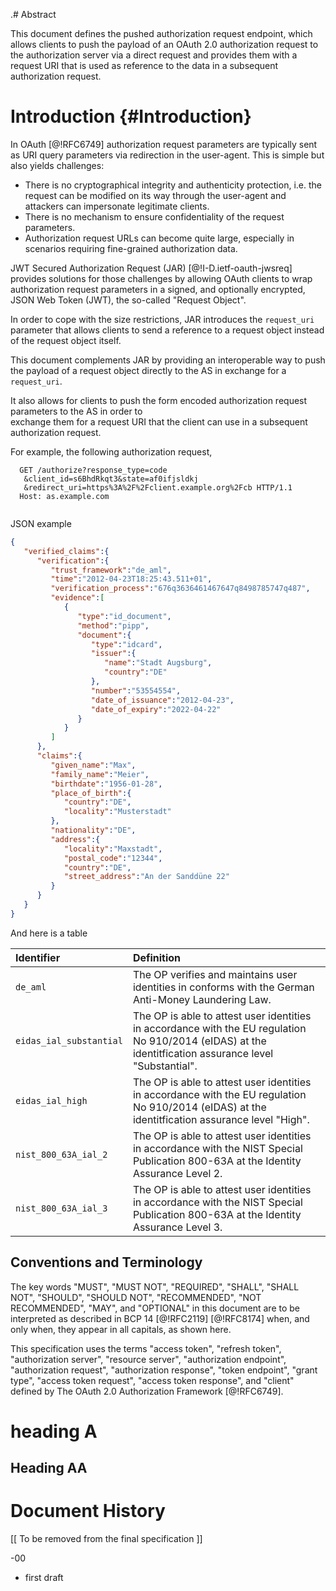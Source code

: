 .# Abstract 

This document defines the pushed authorization request endpoint, which allows
clients to push the payload of an OAuth 2.0 authorization request to the
authorization server via a direct request and provides them
with a request URI that is used as reference to the data in a subsequent authorization request.   

# Introduction {#Introduction}

In OAuth [@!RFC6749] authorization request parameters are typically sent as URI query 
parameters via redirection in the user-agent. This is simple but also yields challenges:

* There is no cryptographical integrity and authenticity protection, i.e. the request can be modified on its way through the user-agent and attackers can impersonate legitimate clients.
* There is no mechanism to ensure confidentiality of the request parameters.
* Authorization request URLs can become quite large, especially in scenarios requiring fine-grained authorization data.

JWT Secured Authorization Request (JAR) [@!I-D.ietf-oauth-jwsreq] provides solutions for those challenges by allowing OAuth clients to wrap authorization request parameters in a signed, and optionally encrypted, JSON Web Token (JWT), the so-called "Request Object". 

In order to cope with the size restrictions, JAR introduces the `request_uri` parameter that allows clients to send a reference to a request object instead of the request object itself.    

This document complements JAR by providing an interoperable way to push the payload of a request object directly to the AS in exchange for a `request_uri`.

It also allows for clients to push the form encoded authorization request parameters to the AS in order to   
exchange them for a request URI that the client can use in a subsequent authorization request. 

For example, the following authorization request,

```
  GET /authorize?response_type=code
   &client_id=s6BhdRkqt3&state=af0ifjsldkj
   &redirect_uri=https%3A%2F%2Fclient.example.org%2Fcb HTTP/1.1
  Host: as.example.com
       
```

JSON example

```JSON
{  
   "verified_claims":{  
      "verification":{  
         "trust_framework":"de_aml",
         "time":"2012-04-23T18:25:43.511+01",
         "verification_process":"676q3636461467647q8498785747q487",
         "evidence":[  
            {  
               "type":"id_document",
               "method":"pipp",
               "document":{  
                  "type":"idcard",
                  "issuer":{  
                     "name":"Stadt Augsburg",
                     "country":"DE"
                  },
                  "number":"53554554",
                  "date_of_issuance":"2012-04-23",
                  "date_of_expiry":"2022-04-22"
               }
            }
         ]
      },
      "claims":{  
         "given_name":"Max",
         "family_name":"Meier",
         "birthdate":"1956-01-28",
         "place_of_birth":{  
            "country":"DE",
            "locality":"Musterstadt"
         },
         "nationality":"DE",
         "address":{  
            "locality":"Maxstadt",
            "postal_code":"12344",
            "country":"DE",
            "street_address":"An der Sanddüne 22"
         }
      }
   }
}
```
And here is a table

| Identifier | Definition|
|:------------|:-----------|
|`de_aml`    |The OP verifies and maintains user identities in conforms with the German Anti-Money Laundering Law.|
|`eidas_ial_substantial`| The OP is able to attest user identities in accordance with the EU regulation No 910/2014 (eIDAS) at the identitfication assurance level "Substantial".|
|`eidas_ial_high`|The OP is able to attest user identities in accordance with the EU regulation No 910/2014 (eIDAS) at the identitfication assurance level "High".|
|`nist_800_63A_ial_2`|The OP is able to attest user identities in accordance with the NIST Special Publication 800-63A at the Identity Assurance Level 2.|
|`nist_800_63A_ial_3`|The OP is able to attest user identities in accordance with the NIST Special Publication 800-63A at the Identity Assurance Level 3.|

## Conventions and Terminology

The key words "MUST", "MUST NOT", "REQUIRED", "SHALL", "SHALL
NOT", "SHOULD", "SHOULD NOT", "RECOMMENDED", "NOT RECOMMENDED",
"MAY", and "OPTIONAL" in this document are to be interpreted as
described in BCP 14 [@!RFC2119] [@!RFC8174] when, and only when, they
appear in all capitals, as shown here.

This specification uses the terms "access token", "refresh token",
"authorization server", "resource server", "authorization endpoint",
"authorization request", "authorization response", "token endpoint",
"grant type", "access token request", "access token response", and
"client" defined by The OAuth 2.0 Authorization Framework [@!RFC6749].

# heading A

## Heading AA

# Document History

   [[ To be removed from the final specification ]]

   -00 

   *  first draft
   
